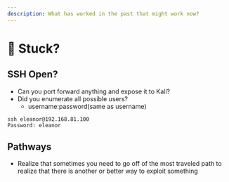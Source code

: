 ```yaml
---
description: What has worked in the past that might work now?
---
```


# 🤕 Stuck?

## SSH Open?

* Can you port forward anything and expose it to Kali?
* Did you enumerate all possible users?
  * username:password(same as username)&#x20;

```
ssh eleanor@192.168.81.100
Password: eleanor
```

## Pathways

* Realize that sometimes you need to go off of the most traveled path to realize that there is another or better way to exploit something
